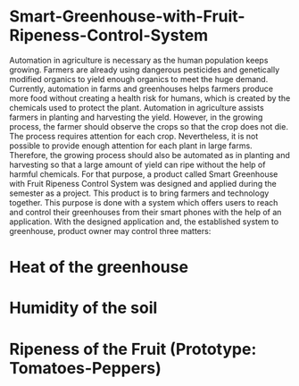 # Smart-Greenhouse-with-Fruit-Ripeness-Control-System
Automation in agriculture is necessary as the human population keeps growing. Farmers are already using dangerous pesticides and genetically modified organics to yield enough organics to meet the huge demand. Currently, automation in farms and greenhouses helps farmers produce more food without creating a health risk for humans, which is created by the chemicals used to protect the plant. Automation in agriculture assists farmers in planting and harvesting the yield. However, in the growing process, the farmer should observe the crops so that the crop does not die. The process requires attention for each crop. Nevertheless, it is not possible to provide enough attention for each plant in large farms. Therefore, the growing process should also be automated as in planting and harvesting so that a large amount of yield can ripe without the help of harmful chemicals.
For that purpose, a product called Smart Greenhouse with Fruit Ripeness Control System was designed and applied during the semester as a project. This product is to bring farmers and technology together. This purpose is done with a system which offers users to reach and control their greenhouses from their smart phones with the help of an application. With the designed application and, the established system to greenhouse, product owner may control three matters:
# Heat of the greenhouse
# Humidity of the soil
# Ripeness of the Fruit (Prototype: Tomatoes-Peppers)
